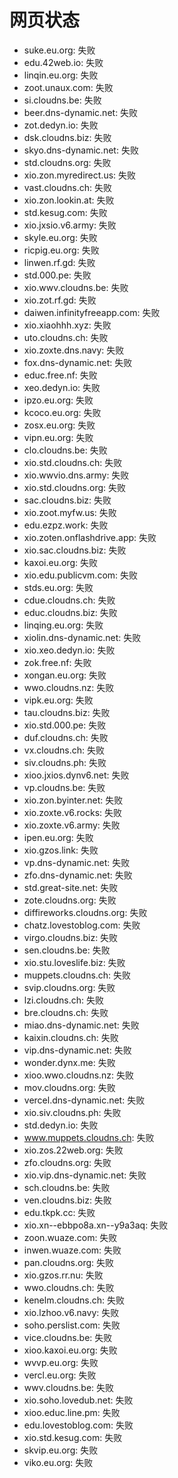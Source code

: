 # 网页状态
- suke.eu.org: 失败
- edu.42web.io: 失败
- linqin.eu.org: 失败
- zoot.unaux.com: 失败
- si.cloudns.be: 失败
- beer.dns-dynamic.net: 失败
- zot.dedyn.io: 失败
- dsk.cloudns.biz: 失败
- skyo.dns-dynamic.net: 失败
- std.cloudns.org: 失败
- xio.zon.myredirect.us: 失败
- vast.cloudns.ch: 失败
- xio.zon.lookin.at: 失败
- std.kesug.com: 失败
- xio.jxsio.v6.army: 失败
- skyle.eu.org: 失败
- ricpig.eu.org: 失败
- linwen.rf.gd: 失败
- std.000.pe: 失败
- xio.wwv.cloudns.be: 失败
- xio.zot.rf.gd: 失败
- daiwen.infinityfreeapp.com: 失败
- xio.xiaohhh.xyz: 失败
- uto.cloudns.ch: 失败
- xio.zoxte.dns.navy: 失败
- fox.dns-dynamic.net: 失败
- educ.free.nf: 失败
- xeo.dedyn.io: 失败
- ipzo.eu.org: 失败
- kcoco.eu.org: 失败
- zosx.eu.org: 失败
- vipn.eu.org: 失败
- clo.cloudns.be: 失败
- xio.std.cloudns.ch: 失败
- xio.wwvio.dns.army: 失败
- xio.std.cloudns.org: 失败
- sac.cloudns.biz: 失败
- xio.zoot.myfw.us: 失败
- edu.ezpz.work: 失败
- xio.zoten.onflashdrive.app: 失败
- xio.sac.cloudns.biz: 失败
- kaxoi.eu.org: 失败
- xio.edu.publicvm.com: 失败
- stds.eu.org: 失败
- cdue.cloudns.ch: 失败
- educ.cloudns.biz: 失败
- linqing.eu.org: 失败
- xiolin.dns-dynamic.net: 失败
- xio.xeo.dedyn.io: 失败
- zok.free.nf: 失败
- xongan.eu.org: 失败
- wwo.cloudns.nz: 失败
- vipk.eu.org: 失败
- tau.cloudns.biz: 失败
- xio.std.000.pe: 失败
- duf.cloudns.ch: 失败
- vx.cloudns.ch: 失败
- siv.cloudns.ph: 失败
- xioo.jxios.dynv6.net: 失败
- vp.cloudns.be: 失败
- xio.zon.byinter.net: 失败
- xio.zoxte.v6.rocks: 失败
- xio.zoxte.v6.army: 失败
- ipen.eu.org: 失败
- xio.gzos.link: 失败
- vp.dns-dynamic.net: 失败
- zfo.dns-dynamic.net: 失败
- std.great-site.net: 失败
- zote.cloudns.org: 失败
- diffireworks.cloudns.org: 失败
- chatz.lovestoblog.com: 失败
- virgo.cloudns.biz: 失败
- sen.cloudns.be: 失败
- xio.stu.loveslife.biz: 失败
- muppets.cloudns.ch: 失败
- svip.cloudns.org: 失败
- lzi.cloudns.ch: 失败
- bre.cloudns.ch: 失败
- miao.dns-dynamic.net: 失败
- kaixin.cloudns.ch: 失败
- vip.dns-dynamic.net: 失败
- wonder.dynx.me: 失败
- xioo.wwo.cloudns.nz: 失败
- mov.cloudns.org: 失败
- vercel.dns-dynamic.net: 失败
- xio.siv.cloudns.ph: 失败
- std.dedyn.io: 失败
- www.muppets.cloudns.ch: 失败
- xio.zos.22web.org: 失败
- zfo.cloudns.org: 失败
- xio.vip.dns-dynamic.net: 失败
- sch.cloudns.be: 失败
- ven.cloudns.biz: 失败
- edu.tkpk.cc: 失败
- xio.xn--ebbpo8a.xn--y9a3aq: 失败
- zoon.wuaze.com: 失败
- inwen.wuaze.com: 失败
- pan.cloudns.org: 失败
- xio.gzos.rr.nu: 失败
- wwo.cloudns.ch: 失败
- kenelm.cloudns.ch: 失败
- xio.lzhoo.v6.navy: 失败
- soho.perslist.com: 失败
- vice.cloudns.be: 失败
- xioo.kaxoi.eu.org: 失败
- wvvp.eu.org: 失败
- vercl.eu.org: 失败
- wwv.cloudns.be: 失败
- xio.soho.lovedub.net: 失败
- xioo.educ.line.pm: 失败
- edu.lovestoblog.com: 失败
- xio.std.kesug.com: 失败
- skvip.eu.org: 失败
- viko.eu.org: 失败
